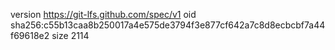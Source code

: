 version https://git-lfs.github.com/spec/v1
oid sha256:c55b13caa8b250017a4e575de3794f3e877cf642a7c8d8ecbcbf7a44f69618e2
size 2114
